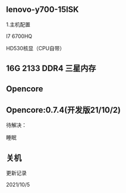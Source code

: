 


lenovo-y700-15ISK
---
1.主机配置

I7 6700HQ

HD530核显（CPU自带）

16G 2133 DDR4 三星内存
-
Opencore
--
Opencore:0.7.4(开发版21/10/2)
---

待解决：

睡眠

关机
---
更新记录

2021/10/5
